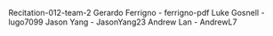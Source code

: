 Recitation-012-team-2
Gerardo Ferrigno - ferrigno-pdf
Luke Gosnell - lugo7099
Jason Yang - JasonYang23
Andrew Lan - AndrewL7
